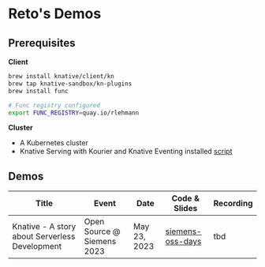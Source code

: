 # Reto's Demos

## Prerequisites

**Client**

```bash
brew install knative/client/kn
brew tap knative-sandbox/kn-plugins
brew install func

# Func registry configured
export FUNC_REGISTRY=quay.io/rlehmann
```

**Cluster**

* A Kubernetes cluster
* Knative Serving with Kourier and Knative Eventing installed [script](https://github.com/ReToCode/local-kind-setup)

## Demos

| Title                                           | Event                      | Date         | Code & Slides                          | Recording | 
|-------------------------------------------------|----------------------------|--------------|----------------------------------------|-----------|
| 	Knative - A story about Serverless Development | Open Source @ Siemens 2023 | May 23, 2023 | [siemens-oss-days](./siemens-oss-days) | tbd       |  

